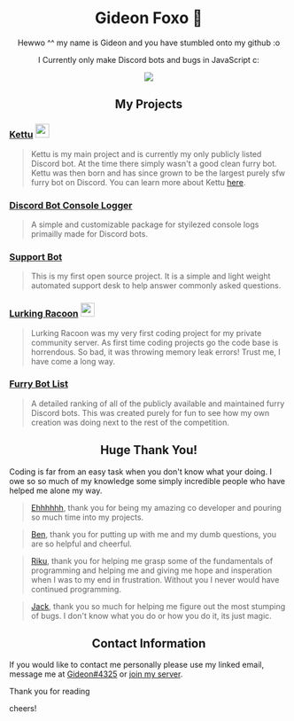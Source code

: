 <h1 align="center">Gideon Foxo 🦊</h1>


<p align="center">
    Hewwo ^^ my name is Gideon and you have stumbled onto my github :o
  </p>
  
  <p align="center">
    I Currently only make Discord bots and bugs in JavaScript c:
  </p>
  
<p align="center">
    <img src="https://github-readme-stats-git-masterrstaa-rickstaa.vercel.app/api?username=Gideon-foxo&theme=vision-friendly-dark&show_icons=true" />
  </p>



<h2 align="center">My Projects</h2>


### [Kettu](https://github.com/kettubot) <img src="https://cdn.discordapp.com/icons/685932693908881408/a_97e6f3aa2079900cc95aeb63ae86cbd4.gif" width="25" height="25" />

> Kettu is my main project and is currently my only publicly listed Discord bot. At the time there simply wasn't a good clean furry bot. Kettu was then born and has since grown to be the largest purely sfw furry bot on Discord. You can learn more about Kettu [here](https://github.com/kettubot).

### [Discord Bot Console Logger](https://github.com/Gideon-Foxo/dbot-console-logger)

> A simple and customizable package for styilezed console logs primailly made for Discord bots.

### [Support Bot](https://github.com/Gideon-foxo/support-bot) 

> This is my first open source project. It is a simple and light weight automated support desk to help answer commonly asked questions.

### [Lurking Racoon](https://github.com/Gideon-foxo/Lurking-Racoon) <img src="https://cdn.discordapp.com/avatars/600669425263181850/e5ee8243d18f13ecae936b6b15de4445.png?size=4096" width="25" height="25" />

> Lurking Racoon was my very first coding project for my private community server. As first time coding projects go the code base is horrendous. So bad, it was throwing memory leak errors! Trust me, I have come a long way.

### [Furry Bot List](https://github.com/Gideon-foxo/furry-bots) 

> A detailed ranking of all of the publicly available and maintained furry Discord bots. This was created purely for fun to see how my own creation was doing next to the rest of the competition. 



<h2 align="center">Huge Thank You!</h2>

Coding is far from an easy task when you don't know what your doing. I owe so so much of my knowledge some simply incredible people who have helped me alone my way.

> [Ehhhhhh](https://github.com/eeehh), thank you for being my amazing co developer and pouring so much time into my projects.

> [Ben](https://github.com/Benricheson101), thank you for putting up with me and my dumb questions, you are so helpful and cheerful.

> [Riku](https://github.com/riku5543), thank you for helping me grasp some of the fundamentals of programming and helping me and giving me hope and insperation when I was to my end in frustration. Without you I never would have continued programming.

> [Jack](https://github.com/Jack073), thank you so much for helping me figure out the most stumping of bugs. I don't know what you do or how you do it, its just magic.

 
  
  
<h2 align="center">Contact Information</h2> 

If you would like to contact me personally please use my linked email, message me at [Gideon#4325](https://discord.com/users/524371727812263948) or [join my server](https://discord.gg/HGpFmYBQ26).

Thank you for reading

cheers!


